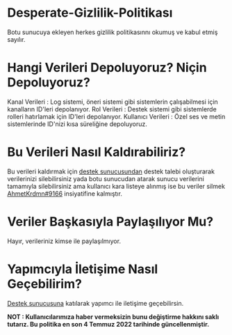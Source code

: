 # Desperate-Gizlilik-Politikası
Botu sunucuya ekleyen herkes gizlilik politikasınnı okumuş ve kabul etmiş sayılır.

# Hangi Verileri Depoluyoruz? Niçin Depoluyoruz?
Kanal Verileri : Log sistemi, öneri sistemi gibi sistemlerin çalışabilmesi için kanalların ID'leri depolanıyor.
Rol Verileri : Destek sistemi gibi sistemlerde rolleri hatırlamak için ID'leri depolanıyor.
Kullanıcı Verileri : Özel ses ve metin sistemlerinde ID'nizi kısa süreliğine depoluyoruz.

# Bu Verileri Nasıl Kaldırabiliriz?
Bu verileri kaldırmak için [destek sunucusundan](https://discord.com/invite/P729N7843G) destek talebi oluşturarak verilerinizi silebilirsiniz yada botu sunucudan atarak sunucu verilerini tamamıyla silebilirsiniz ama kullanıcı kara listeye alınmış ise bu veriler silmek [AhmetKrdmn#9166](https://discord.com/users/972139957328179211) insiyatifine kalmıştır.

# Veriler Başkasıyla Paylaşılıyor Mu?
Hayır, verileriniz kimse ile paylaşılmıyor.

# Yapımcıyla İletişime Nasıl Geçebilirim?
[Destek sunucusuna](https://discord.com/invite/P729N7843G) katılarak yapımcı ile iletişime geçebilirsin.

**NOT : Kullanıcılarımıza haber vermeksizin bunu değiştirme hakkını saklı tutarız. Bu politika en son 4 Temmuz 2022 tarihinde güncellenmiştir.**
